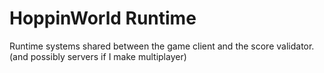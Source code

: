 # HoppinWorld Runtime
Runtime systems shared between the game client and the score validator.
(and possibly servers if I make multiplayer)

